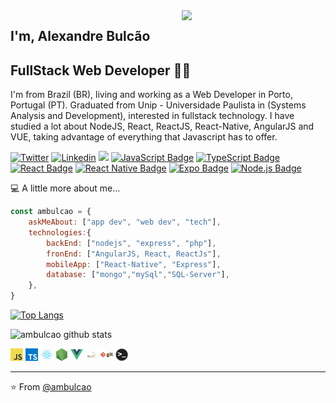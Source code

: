 <img align='right' src="https://media.giphy.com/media/M9gbBd9nbDrOTu1Mqx/giphy.gif" width="230">

## I'm, Alexandre Bulcão 
## FullStack Web Developer 👨‍💻


I'm from Brazil (BR), living and working as a Web Developer in Porto, Portugal (PT). Graduated from Unip - Universidade Paulista in (Systems Analysis and Development), interested in fullstack technology. I have studied a lot about NodeJS, React, ReactJS, React-Native, AngularJS and VUE, taking advantage of everything that Javascript has to offer.

[![Twitter](https://img.shields.io/badge/-Twitter-222222?style=flat-square&logo=twitter&logoColor=white&link=https://twitter.com/ambulcao/)](https://twitter.com/ambulcao/)
[![Linkedin](https://img.shields.io/badge/-LinkedIn-222222?style=flat-square&logo=Linkedin&logoColor=white&link=https://linkedin.com/in/alexandre-bulcão-141780101)](https://linkedin.com/in/alexandre-bulcão-141780101)
[![](https://img.shields.io/badge/Gmail-ambulcao@gmail.com-red)](mailto:ambulcao@gmail.com)
[![JavaScript Badge](https://img.shields.io/badge/-JavaScript-yellow?style=flat&logo=javascript&logoColor=black)](#)
[![TypeScript Badge](https://img.shields.io/badge/-TypeScript-007ACC?style=flat&logo=typescript&logoColor=white)](#)
[![React Badge](https://img.shields.io/badge/-React-282c33?style=flat&logo=react&logoColor=61DAFB)](#)
[![React Native Badge](https://img.shields.io/badge/-React_Native-silver?&style=flat&logo=react&logoColor=61DAFB)](#)
[![Expo Badge](https://img.shields.io/badge/-Expo-4C35E3?&style=flat&logo=expo&logoColor=white)](#)
[![Node.js Badge](https://img.shields.io/badge/-Node.js-339933?style=flat&logo=node.js&logoColor=white)](#)


💻 A little more about me...  

```javascript
const ambulcao = {
    askMeAbout: ["app dev", "web dev", "tech"],
    technologies:{
        backEnd: ["nodejs", "express", "php"],
        fronEnd: ["AngularJS, React, ReactJs"],
        mobileApp: ["React-Native", "Express"],
        database: ["mongo","mySql","SQL-Server"],
    },
}
```

[![Top Langs](https://github-readme-stats.vercel.app/api/top-langs/?username=anuraghazra&layout=compact)](https://github.com/anuraghazra/github-readme-stats)

![ambulcao github stats](https://github-readme-stats.vercel.app/api?username=ambulcao&show_icons=true&theme=merko)


<code><img height="20" src="https://raw.githubusercontent.com/github/explore/80688e429a7d4ef2fca1e82350fe8e3517d3494d/topics/javascript/javascript.png"></code>
<code><img height="20" src="https://raw.githubusercontent.com/github/explore/80688e429a7d4ef2fca1e82350fe8e3517d3494d/topics/typescript/typescript.png"></code>
<code><img height="20" src="https://raw.githubusercontent.com/github/explore/80688e429a7d4ef2fca1e82350fe8e3517d3494d/topics/react/react.png"></code>
<code><img height="20" src="https://raw.githubusercontent.com/github/explore/80688e429a7d4ef2fca1e82350fe8e3517d3494d/topics/nodejs/nodejs.png"></code>
<code><img height="20" src="https://raw.githubusercontent.com/github/explore/80688e429a7d4ef2fca1e82350fe8e3517d3494d/topics/vue/vue.png"></code>
<code><img height="20" src="https://raw.githubusercontent.com/github/explore/80688e429a7d4ef2fca1e82350fe8e3517d3494d/topics/mysql/mysql.png"></code>
<code><img height="20" src="https://raw.githubusercontent.com/github/explore/80688e429a7d4ef2fca1e82350fe8e3517d3494d/topics/git/git.png"></code>
<code><img height="20" src="https://raw.githubusercontent.com/github/explore/80688e429a7d4ef2fca1e82350fe8e3517d3494d/topics/terminal/terminal.png"></code>

---
⭐️ From [@ambulcao](https://github.com/ambulcao)
